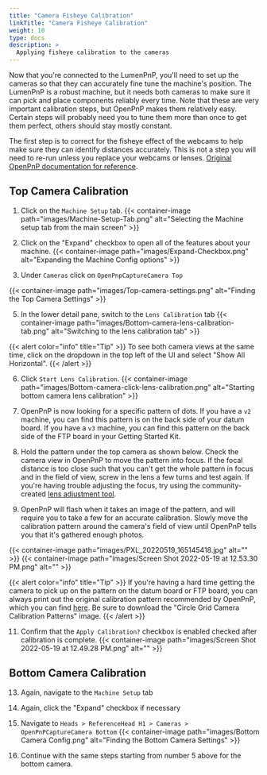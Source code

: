 ```yaml
---
title: "Camera Fisheye Calibration"
linkTitle: "Camera Fisheye Calibration"
weight: 10
type: docs
description: >
  Applying fisheye calibration to the cameras
---
```


Now that you're connected to the LumenPnP, you'll need to set up the cameras so that they can accurately fine tune the machine's position. The LumenPnP is a robust machine, but it needs both cameras to make sure it can pick and place components reliably every time. Note that these are very important calibration steps, but OpenPnP makes them relatively easy. Certain steps will probably need you to tune them more than once to get them perfect, others should stay mostly constant.

The first step is to correct for the fisheye effect of the webcams to help make sure they can identify distances accurately. This is not a step you will need to re-run unless you replace your webcams or lenses. [Original OpenPnP documentation for reference](https://github.com/openpnp/openpnp/wiki/Camera-Lens-Calibration).

## Top Camera Calibration

1. Click on the `Machine Setup` tab.
  {{< container-image path="images/Machine-Setup-Tab.png" alt="Selecting the Machine setup tab from the main screen" >}}

2. Click on the "Expand" checkbox to open all of the features about your machine.
  {{< container-image path="images/Expand-Checkbox.png" alt="Expanding the Machine Config options" >}}

4. Under `Cameras` click on `OpenPnpCaptureCamera Top`
  
  {{< container-image path="images/Top-camera-settings.png" alt="Finding the Top Camera Settings" >}}

5. In the lower detail pane, switch to the `Lens Calibration` tab
  {{< container-image path="images/Bottom-camera-lens-calibration-tab.png" alt="Switching to the lens calibration tab" >}}

{{< alert color="info" title="Tip" >}}
To see both camera views at the same time, click on the dropdown in the top left of the UI and select "Show All Horizontal".
{{< /alert >}}

6. Click `Start Lens Calibration`.
  {{< container-image path="images/Bottom-camera-click-lens-calibration.png" alt="Starting bottom camera lens calibration" >}}

7. OpenPnP is now looking for a specific pattern of dots. If you have a `v2` machine, you can find this pattern is on the back side of your datum board. If you have a `v3` machine, you can find this pattern on the back side of the FTP board in your Getting Started Kit.

8. Hold the pattern under the top camera as shown below. Check the camera view in OpenPnP to move the pattern into focus. If the focal distance is too close such that you can't get the whole pattern in focus and in the field of view, screw in the lens a few turns and test again. If you're having trouble adjusting the focus, try using the community-created [lens adjustment tool](https://www.printables.com/model/208453-lumen-pnp-lens-adjustment-tool).

9. OpenPnP will flash when it takes an image of the pattern, and will require you to take a few for an accurate calibration. Slowly move the calibration pattern around the camera's field of view until OpenPnP tells you that it's gathered enough photos.

{{< container-image path="images/PXL_20220519_165145418.jpg" alt="" >}}
{{< container-image path="images/Screen Shot 2022-05-19 at 12.53.30 PM.png" alt="" >}}

{{< alert color="info" title="Tip" >}}
If you're having a hard time getting the camera to pick up on the pattern on the datum board or FTP board, you can always print out the original calibration pattern recommended by OpenPnP, which you can find [here](https://nerian.com/support/calibration-patterns/). Be sure to download the "Circle Grid Camera Calibration Patterns" image.
{{< /alert >}}

11. Confirm that the `Apply Calibration?` checkbox is enabled checked after calibration is complete.
  {{< container-image path="images/Screen Shot 2022-05-19 at 12.49.28 PM.png" alt="" >}}

## Bottom Camera Calibration

13. Again, navigate to the `Machine Setup` tab
14. Again, click the "Expand" checkbox if necessary
15. Navigate to `Heads > ReferenceHead H1 > Cameras > OpenPnPCaptureCamera Bottom`
  {{< container-image path="images/Bottom Camera Config.png" alt="Finding the Bottom Camera Settings" >}}

16. Continue with the same steps starting from number 5 above for the bottom camera.
